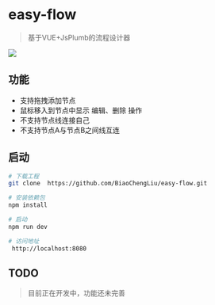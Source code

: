 # easy-flow

> 基于VUE+JsPlumb的流程设计器

![](https://github.com/BiaoChengLiu/easy-flow/blob/master/src/assets/easy-flow.png?raw=true)

## 功能
* 支持拖拽添加节点
* 鼠标移入到节点中显示 编辑、删除 操作
* 不支持节点线连接自己
* 不支持节点A与节点B之间线互连

## 启动

``` bash
# 下载工程
git clone  https://github.com/BiaoChengLiu/easy-flow.git

# 安装依赖包
npm install

# 启动
npm run dev

# 访问地址
 http://localhost:8080
```

## TODO
> 目前正在开发中，功能还未完善
